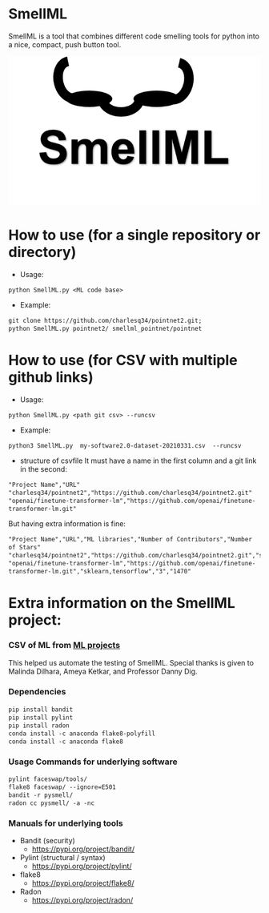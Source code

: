 # SmellML
SmellML is a tool that combines different code smelling tools for python into a nice, compact, push button tool.

![logo for SmellML](figs/logo.png)

# How to use (for a single repository or directory)

* Usage:
```
python SmellML.py <ML code base>
```

* Example:
```
git clone https://github.com/charlesq34/pointnet2.git;
python SmellML.py pointnet2/ smellml_pointnet/pointnet
```
# How to use (for CSV with multiple github links)
* Usage:
```
python SmellML.py <path git csv> --runcsv
```

* Example:
```
python3 SmellML.py  my-software2.0-dataset-20210331.csv  --runcsv
```

* structure of csvfile
It must have a name in the first column and a git link in the second:

```
"Project Name","URL"
"charlesq34/pointnet2","https://github.com/charlesq34/pointnet2.git"
"openai/finetune-transformer-lm","https://github.com/openai/finetune-transformer-lm.git"
```

But having extra information is fine:

```
"Project Name","URL","ML libraries","Number of Contributors","Number of Stars"
"charlesq34/pointnet2","https://github.com/charlesq34/pointnet2.git","sklearn,tensorflow","3","1522"
"openai/finetune-transformer-lm","https://github.com/openai/finetune-transformer-lm.git","sklearn,tensorflow","3","1470"
```

# Extra information on the SmellML project:

### CSV of ML from [ML projects](https://serene-beach-16261.herokuapp.com/)
This helped us automate the testing of SmellML. Special thanks is given to Malinda Dilhara, Ameya Ketkar, and Professor Danny Dig.

### Dependencies

```
pip install bandit
pip install pylint
pip install radon
conda install -c anaconda flake8-polyfill
conda install -c anaconda flake8
```

### Usage Commands for underlying software

```
pylint faceswap/tools/
flake8 faceswap/ --ignore=E501
bandit -r pysmell/
radon cc pysmell/ -a -nc
```

### Manuals for underlying tools

* Bandit (security)
    * https://pypi.org/project/bandit/
* Pylint (structural / syntax)
    * https://pypi.org/project/pylint/
* flake8
    * https://pypi.org/project/flake8/
* Radon
    * https://pypi.org/project/radon/
